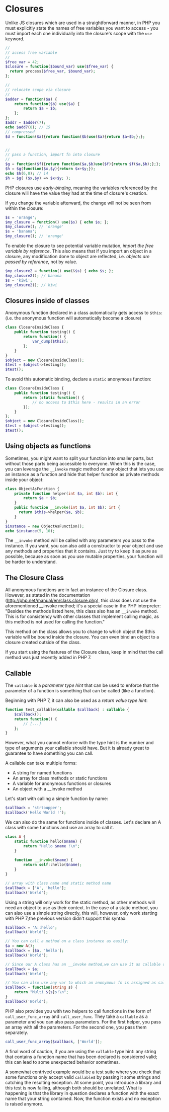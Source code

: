 # Closures

Unlike JS closures which are used in a straightforward manner, in PHP you must explicitly state the names of free variables you want to access - you must import each one individually into the closure's scope with the `use` keyword.


```php
//
// access free variable
//
$free_var = 42;
$closure = function($bound_var) use($free_var) {
  return process($free_var, $bound_var);
};

//
// relocate scope via closure
//
$adder = function($a) {
    return function($b) use($a) {
        return $a + $b;
    };
};
$add7 = $adder(7);
echo $add7(8); // 15
// compressed
$d = function($a){return function($b)use($a){return $a+$b;};};


//
// pass a function, import fn into closure
//
$g = function($f){return function($a,$b)use($f){return $f($a,$b);};};
$h = $g(function($x,$y){return $x+$y;});
echo $h(6,8); // 14
$h = $g( ($x,$y) => $x+$y; );
```


PHP closures use *early-binding*, meaning the variables referenced by the closure will have the value they had at the time of closure's creation.

If you change the variable afterward, the change will not be seen from within the closure:

```php
$s = 'orange';
$my_closure = function() use($s) { echo $s; };
$my_closure(); // 'orange'
$s = 'banana';
$my_closure(); // 'orange'
```

To enable the closure to see potential variable mutation, *import the free variable by reference*. This also means that if you import an object in a closure, any modification done to object are reflected, i.e. *objects are passed by reference*, not by value.

```php
$my_closure2 = function() use(&$s) { echo $s; };
$my_closure2(); // banana
$s = 'kiwi';
$my_closure2(); // kiwi
```


## Closures inside of classes

Anonymous function declared in a class automatically gets access to `$this`:    
(i.e. the anonymous function will automatically become a closure)

```php
class ClosureInsideClass {
    public function testing() {
        return function() {
            var_dump($this);
        };
    }
}
$object = new ClosureInsideClass();
$test = $object->testing();
$test();
```

To avoid this automatic binding, declare a `static` anonymous function:

```php
class ClosureInsideClass {
    public function testing() {
        return (static function() {
            // no access to $this here - results in an error
        });
    }
};
$object = new ClosureInsideClass();
$test = $object->testing();
$test();
```


## Using objects as functions

Sometimes, you might want to split your function into smaller parts, but without those parts being accessible to everyone. When this is the case, you can leverage the `__invoke` magic method on any object that lets you use an instance as a function and hide that helper function as private methods inside your object:

```php
class ObjectAsFunction {
    private function helper(int $a, int $b): int {
        return $a + $b;
    }
    public function __invoke(int $a, int $b): int {
      return $this->helper($a, $b);
    }
}
$instance = new ObjectAsFunction();
echo $instance(5, 10);
```

The `__invoke` method will be called with any parameters you pass to the instance. If you want, you can also add a constructor to your object and use any methods and properties that it contains. Just try to keep it as pure as possible, because as soon as you use mutable properties, your function will be harder to understand.


## The Closure Class

All anonymous functions are in fact an instance of the Closure class. However, as stated in the documentation (http://php.net/manual/en/class.closure.php), this class does not use the aforementioned __invoke method; it's a special case in the PHP interpreter: "Besides the methods listed here, this class also has an `__invoke` method. This is for consistency with other classes that implement calling magic, as this method is not used for calling the function."

This method on the class allows you to change to which object the $this variable will be bound inside the closure. You can even bind an object to a closure created outside of the class.

If you start using the features of the Closure class, keep in mind that the call method was just recently added in PHP 7.



## Callable

The `callable` is a *parameter type hint* that can be used to enforce that the parameter of a function is something that can be called (like a function).

Beginning with PHP 7, it can also be used as a *return value type hint*:

```php
function test_callable(callable $callback) : callable {
    $callback();
    return function() {
        // [...]
    };
}
```

However, what you cannot enforce with the type hint is the number and type of arguments your callable should have. But it is already great to guarantee to have something you can call.

A callable can take multiple forms:
- A string for named functions
- An array for class methods or static functions
- A variable for anonymous functions or closures
- An object with a __invoke method


Let's start with calling a simple function by name:

```php
$callback = 'strtoupper';
$callback('Hello World !');
```

We can also do the same for functions inside of classes. 
Let's declare an A class with some functions and use an array to call it.

```php
class A {
    static function hello($name) { 
        return "Hello $name !\n"; 
    }
    
    function __invoke($name) { 
        return self::hello($name); 
    }
}

// array with class name and static method name
$callback = ['A', 'hello'];
$callback('World');
```


Using a string will only work for the static method, as other methods will need 
an object to use as their context. In the case of a static method, you can also use a simple string directly, this will, however, only work starting with PHP 7;the previous version didn't support this syntax:

```php
$callback = 'A::hello';
$callback('World');

// You can call a method on a class instance as easily:
$a = new A();
$callback = [$a, 'hello'];
$callback('World');

// Since our A class has an __invoke method,we can use it as callable directly:
$callback = $a;
$callback('World');

// You can also use any var to which an anonymous fn is assigned as callable:
$callback = function(string s) {
    return "Multi ${s}s!\n";
}
$callback('World');
```


PHP also provides you with two helpers to call functions in the form of `call_user_func_array` and `call_user_func`. They take a `callable` as a parameter and you can also pass parameters. For the first helper, you pass an array with all the parameters. For the second one, you pass them separately.

```php
call_user_func_array($callback, ['World']);
```

A final word of caution, if you are using the `callable` type hint: any string that contains a function name that has been declared is considered valid; this can lead to some unexpected behavior sometimes.

A somewhat contrived example would be a test suite where you check that some functions only accept valid `callable`s by passing it some strings and catching the resulting exception. At some point, you introduce a library and this test is now failing, although both should be unrelated. What is happening is that the library in question declares a function with the exact name that your string contained. Now, the function exists and no exception is raised anymore.
